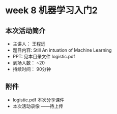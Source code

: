 # week 8 机器学习入门2

## 本次活动简介

* 主讲人： 王程远
* 题目内容:  Still An intuation of Machine Learning
* PPT: 见本目录文件 logistic.pdf
* 到场人数： ~20
* 持续时间： 90分钟

## 附件

* logistic.pdf 本次分享课件
* 本次活动录像 ——待上传